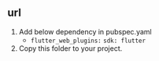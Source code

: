 ## url

1. Add below dependency in pubspec.yaml
    - `flutter_web_plugins:`
        `sdk: flutter`
2. Copy this folder to your project.